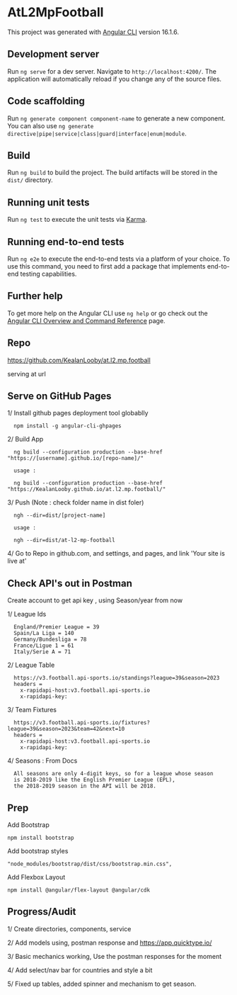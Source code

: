 # AtL2MpFootball

This project was generated with [Angular CLI](https://github.com/angular/angular-cli) version 16.1.6.

## Development server

Run `ng serve` for a dev server. Navigate to `http://localhost:4200/`. The application will automatically reload if you
change any of the source files.

## Code scaffolding

Run `ng generate component component-name` to generate a new component. You can also
use `ng generate directive|pipe|service|class|guard|interface|enum|module`.

## Build

Run `ng build` to build the project. The build artifacts will be stored in the `dist/` directory.

## Running unit tests

Run `ng test` to execute the unit tests via [Karma](https://karma-runner.github.io).

## Running end-to-end tests

Run `ng e2e` to execute the end-to-end tests via a platform of your choice. To use this command, you need to first add a
package that implements end-to-end testing capabilities.

## Further help

To get more help on the Angular CLI use `ng help` or go check out
the [Angular CLI Overview and Command Reference](https://angular.io/cli) page.

## Repo

https://github.com/KealanLooby/at.l2.mp.football

serving at url

## Serve on GitHub Pages

1/ Install github pages deployment tool globablly

      npm install -g angular-cli-ghpages

2/ Build App

      ng build --configuration production --base-href "https://[username].github.io/[repo-name]/"
      
      usage : 

      ng build --configuration production --base-href "https://KealanLooby.github.io/at.l2.mp.football/"

3/ Push (Note : check folder name in dist foler)

      ngh --dir=dist/[project-name]

      usage :
    
      ngh --dir=dist/at-l2-mp-football

4/ Go to Repo in github.com, and settings, and pages, and link 'Your site is live at'

## Check API's out in Postman

Create account to get api key , using Season/year from now

1/ League Ids

      England/Premier League = 39
      Spain/La Liga = 140
      Germany/Bundesliga = 78
      France/Ligue 1 = 61
      Italy/Serie A = 71

2/ League Table

      https://v3.football.api-sports.io/standings?league=39&season=2023
      headers =
        x-rapidapi-host:v3.football.api-sports.io
        x-rapidapi-key: 

3/ Team Fixtures

      https://v3.football.api-sports.io/fixtures?league=39&season=2023&team=42&next=10
      headers =
        x-rapidapi-host:v3.football.api-sports.io
        x-rapidapi-key: 

4/ Seasons : From Docs

      All seasons are only 4-digit keys, so for a league whose season 
      is 2018-2019 like the English Premier League (EPL), 
      the 2018-2019 season in the API will be 2018.

## Prep

Add Bootstrap

    npm install bootstrap

Add bootstrap styles

    "node_modules/bootstrap/dist/css/bootstrap.min.css",

Add Flexbox Layout

    npm install @angular/flex-layout @angular/cdk

## Progress/Audit

1/ Create directories, components, service

2/ Add models using, postman response and https://app.quicktype.io/

3/ Basic mechanics working, Use the postman responses for the moment

4/ Add select/nav bar for countries and style a bit

5/ Fixed up tables, added spinner and mechanism to get season. 
